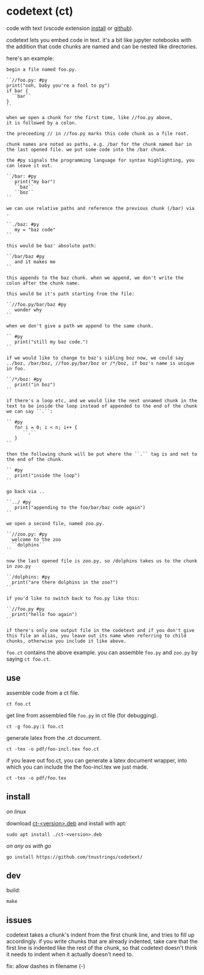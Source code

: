 # codetext (ct)

code with text (vscode extension [install](https://marketplace.visualstudio.com/items?itemName=tnustrings.codetext) or [github](https://github.com/tnustrings/ct-vscode)).

codetext lets you embed code in text. it's a bit like jupyter
notebooks with the addition that code chunks are named and can be
nested like directories.

here's an example:

```
begin a file named foo.py.

``//foo.py: #py
print("ooh, baby you're a fool to py") 
if bar {
  ``bar``
}
``

when we open a chunk for the first time, like //foo.py above,
it is followed by a colon.

the preceeding // in //foo.py marks this code chunk as a file root.

chunk names are noted as paths, e.g. /bar for the chunk named bar in
the last opened file. we put some code into the /bar chunk.

the #py signals the programming language for syntax highlighting, you
can leave it out.

``/bar: #py
   print("my bar")
   ``baz``
   ``boz``
``

we can use relative paths and reference the previous chunk (/bar) via .

``./baz: #py
   my = "baz code"
``

this would be baz' absolute path:

``/bar/baz #py
   and it makes me 
``

this appends to the baz chunk. when we append, we don't write the
colon after the chunk name.

this would be it's path starting from the file:

``//foo.py/bar/baz #py
   wonder why
``

when we don't give a path we append to the same chunk.

`` #py
   print("still my baz code.")
``

if we would like to change to baz's sibling boz now, we could say
../boz, /bar/boz, //foo.py/bar/boz or /*/boz, if boz's name is unique
in foo.

``/*/boz: #py
   print("in boz")
``

if there's a loop etc, and we would like the next unnamed chunk in the
text to be inside the loop instead of appended to the end of the chunk
we can say ``.``:

`` #py
   for i = 0; i < n; i++ {
      ``.``
   }
``

then the following chunk will be put where the ``.`` tag is and not to
the end of the chunk.

`` #py
   print("inside the loop")
``

go back via ..

``../ #py
   print("appending to the foo/bar/baz code again")
``

we open a second file, named zoo.py.

``//zoo.py: #py
  welcome to the zoo
  ``dolphins``
``

now the last opened file is zoo.py, so /dolphins takes us to the chunk in zoo.py

``/dolphins: #py
  print("are there dolphins in the zoo?")
``

if you'd like to switch back to foo.py like this:

``//foo.py #py
  print("hello foo again")
``

if there's only one output file in the codetext and if you don't give
this file an alias, you leave out its name when referring to child
chunks, otherwise you include it like above.

```

`foo.ct` contains the above example. you can assemble `foo.py` and
`zoo.py` by saying `ct foo.ct`.

## use

assemble code from a ct file.

``
ct foo.ct
``

get line from assembled file `foo.py` in ct file (for debugging).

``
ct -g foo.py:1 foo.ct
``

generate latex from the .ct document.

``
ct -tex -o pdf/foo-incl.tex foo.ct
``

if you leave out foo.ct, you can generate a latex document wrapper,
into which you can include the the foo-incl.tex we just made.

``
ct -tex -o pdf/foo.tex
``

## install

*on linux*

download [ct-\<version\>.deb](https://github.com/tnustrings/codetext/releases) and install with apt:

```
sudo apt install ./ct-<version>.deb
```

*on any os with go*

```
go install https://github.com/tnustrings/codetext/
```

## dev

build:

```
make
```

## issues

codetext takes a chunk's indent from the first chunk line, and tries
to fill up accordingly. if you write chunks that are already indented,
take care that the first line is indented like the rest of the chunk,
so that codetext doesn't think it needs to indent when it actually
doesn't need to.

fix: allow dashes in filename (-)

